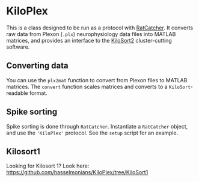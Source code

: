 # KiloPlex

This is a class designed to be run as a protocol with [RatCatcher](https://github.com/hasselmonians/RatCatcher).
It converts raw data from Plexon (`.plx`) neurophysiology data files into MATLAB matrices,
and provides an interface to the [KiloSort2](https://github.com/hasselmonians/Kilosort2) cluster-cutting software.


## Converting data

You can use the `plx2mat` function to convert from Plexon files to MATLAB matrices.
The `convert` function scales matrices and converts to a `KiloSort`-readable format.

## Spike sorting

Spike sorting is done through `RatCatcher`. Instantiate a `RatCatcher` object,
and use the `'KiloPlex'` protocol. See the `setup` script for an example.

## Kilosort1
Looking for Kilosort 1? Look here: https://github.com/hasselmonians/KiloPlex/tree/KiloSort1
